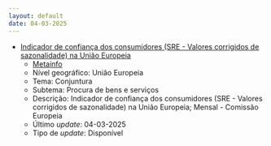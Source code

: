 ```yaml
---
layout: default
date: 04-03-2025
---
```

* [Indicador de confiança dos consumidores (SRE - Valores corrigidos de sazonalidade) na União Europeia](https://www.ine.pt/xportal/xmain?xpid=INE&xpgid=ine_indicadores&indOcorrCod=0014330&contexto=bd&selTab=tab2)
  * [Metainfo](https://www.ine.pt/bddXplorer/htdocs/minfo.jsp?var_cd=0014330&lingua=PT)
  * Nível geográfico: União Europeia
  * Tema: Conjuntura
  * Subtema: Procura de bens e serviços
  * Descrição: Indicador de confiança dos consumidores (SRE - Valores corrigidos de sazonalidade) na União Europeia; Mensal - Comissão Europeia
  * Último _update_: 04-03-2025
  * Tipo de _update_: Disponível

